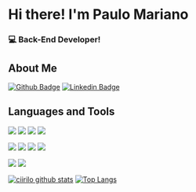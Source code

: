 
# Hi there! I'm Paulo Mariano
### :computer: Back-End Developer! 

## About Me

[![Github Badge](https://img.shields.io/badge/-Github-000?style=flat-square&logo=Github&logoColor=white&link=https://github.com/ciirilo)](https://github.com/ciirilo) [![Linkedin Badge](https://img.shields.io/badge/-LinkedIn-blue?style=flat-square&logo=Linkedin&logoColor=white&link=https://www.linkedin.com/in/paulo-machado-mariano-5991991b7)](https://www.linkedin.com/in/paulo-machado-mariano-5991991b7)

## Languages and Tools

<img src= "https://img.shields.io/badge/Java-ED8B00?style=for-the-badge&logo=java&logoColor=white">   <img src= "https://img.shields.io/badge/JavaScript-323330?style=for-the-badge&logo=javascript&logoColor=F7DF1E">  <img src= "https://img.shields.io/badge/C%23-239120?style=for-the-badge&logo=c-sharp&logoColor=white">   <img src= "https://img.shields.io/badge/PHP-777BB4?style=for-the-badge&logo=php&logoColor=white">  

<img src= "https://img.shields.io/badge/Spring_Boot-F2F4F9?style=for-the-badge&logo=spring-boot">   <img src= "https://img.shields.io/badge/Node.js-339933?style=for-the-badge&logo=nodedotjs&logoColor=white">  <img src= "https://img.shields.io/badge/.NET-512BD4?style=for-the-badge&logo=dotnet&logoColor=white"> <img src= "https://img.shields.io/badge/Laravel-FF2D20?style=for-the-badge&logo=laravel&logoColor=white">  

<img src= "https://img.shields.io/badge/MySQL-005C84?style=for-the-badge&logo=mysql&logoColor=white"> <img src= "https://img.shields.io/badge/PLSQL-F80000?style=for-the-badge&logo=oracle&logoColor=black"> 

[![ciirilo github stats](https://github-readme-stats.vercel.app/api?username=ciirilo&show_icons=true&theme=tokyonight&include_all_commits=true)](https://github.com/ciirilo/github-readme-stats)
[![Top Langs](https://github-readme-stats.vercel.app/api/top-langs/?username=ciirilo&layout=compact&theme=tokyonight)](https://github.com/ciirilo/github-readme-stats)
